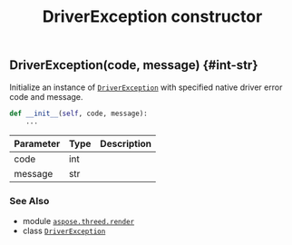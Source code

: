 ﻿---
title: DriverException constructor
second_title: Aspose.3D for Python via .NET API References
description: 
type: docs
weight: 10
url: /python-net/aspose.threed.render/driverexception/__init__/
is_root: false
---

## DriverException(code, message) {#int-str}

Initialize an instance of [`DriverException`](/3d/python-net/aspose.threed.render/driverexception) with specified native driver error code and message.



```python
def __init__(self, code, message):
    ...
```


| Parameter | Type | Description |
| :- | :- | :- |
| code | int |  |
| message | str |  |



### See Also
* module [`aspose.threed.render`](../../)
* class [`DriverException`](/3d/python-net/aspose.threed.render/driverexception)
